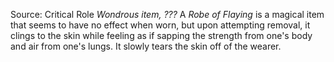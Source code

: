 Source: Critical Role
*Wondrous item, ???*
A *Robe of Flaying* is a magical item that seems to have no effect when worn, but upon attempting removal, it clings to the skin while feeling as if sapping the strength from one's body and air from one's lungs. It slowly tears the skin off of the wearer.